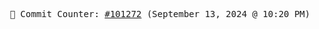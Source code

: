 <p align="center">
    <samp>
        📮 Commit Counter: <a href="https://github.com/Javascript-void0/Javascript-void0/commits/main">#101272</a> (September 13, 2024 @ 10:20 PM)
    </samp>
</p>